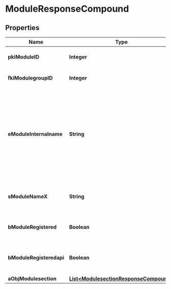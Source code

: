 

# ModuleResponseCompound

## Properties

Name | Type | Description | Notes
------------ | ------------- | ------------- | -------------
**pkiModuleID** | **Integer** | The unique ID of the Module | 
**fkiModulegroupID** | **Integer** | The unique ID of the Modulegroup | 
**eModuleInternalname** | **String** | The Internal name of the Module.  This is theoretically an enum field but there are so many possibles values we decided not to list them all. | 
**sModuleNameX** | **String** | The Name of the Module in the language of the requester | 
**bModuleRegistered** | **Boolean** | Whether the Module is registered or not | 
**bModuleRegisteredapi** | **Boolean** | Whether the Module is registered or not for api use | 
**aObjModulesection** | [**List&lt;ModulesectionResponseCompound&gt;**](ModulesectionResponseCompound.md) |  |  [optional]




